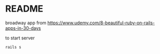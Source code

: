 # README

broadway app from https://www.udemy.com/8-beautiful-ruby-on-rails-apps-in-30-days

to start server
```
rails s
```